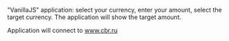 "VanillaJS" application: select your currency, enter your amount, select the target currency. The application will show the target amount.

Application will connect to www.cbr.ru
